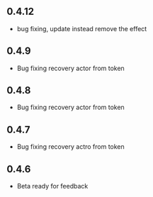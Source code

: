 ## 0.4.12

- bug fixing, update instead remove the effect

## 0.4.9

- Bug fixing recovery actor from token

## 0.4.8

- Bug fixing recovery actor from token

## 0.4.7

- Bug fixing recovery actro from token

## 0.4.6

- Beta ready for feedback